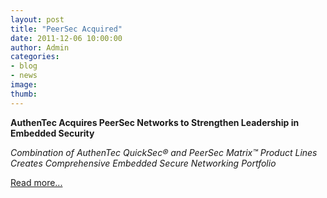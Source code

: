 ```yaml
---
layout: post
title: "PeerSec Acquired"
date: 2011-12-06 10:00:00
author: Admin
categories:
- blog
- news
image:
thumb:
---
```

<b>AuthenTec Acquires PeerSec Networks to Strengthen Leadership in Embedded Security</b>
<p/>
<i>Combination of AuthenTec QuickSec&reg; and PeerSec Matrix&trade; Product Lines 
Creates Comprehensive Embedded Secure Networking Portfolio</i>
<p/>
<a href="http://www.authentec.com/News/ViewNews/tabid/473/ArticleId/444/AuthenTec-Acquires-PeerSec-Networks-to-Strengthen-Leadership-in-Embedded-Security.aspx">Read more...</a>
<br/>
